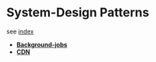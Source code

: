 # System-Design Patterns

see [index](./index.md)

* **[Background-jobs](./background-jobs.md)**
* **[CDN](./cdn.md)**